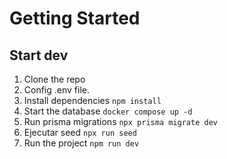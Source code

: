 # Getting Started

## Start dev

1. Clone the repo
2. Config .env file.
3. Install dependencies `npm install`
4. Start the database `docker compose up -d`
5. Run prisma migrations `npx prisma migrate dev`
6. Ejecutar seed `npx run seed`
7. Run the project `npm run dev`
